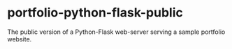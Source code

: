 # portfolio-python-flask-public
The public version of a Python-Flask web-server serving a sample portfolio website.
